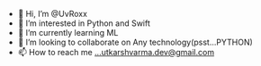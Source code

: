 - 👋 Hi, I’m @UvRoxx
- 👀 I’m interested in Python and Swift
- 🌱 I’m currently learning ML
- 💞️ I’m looking to collaborate on Any technology(psst...PYTHON)
- 📫 How to reach me ...utkarshvarma.dev@gmail.com

